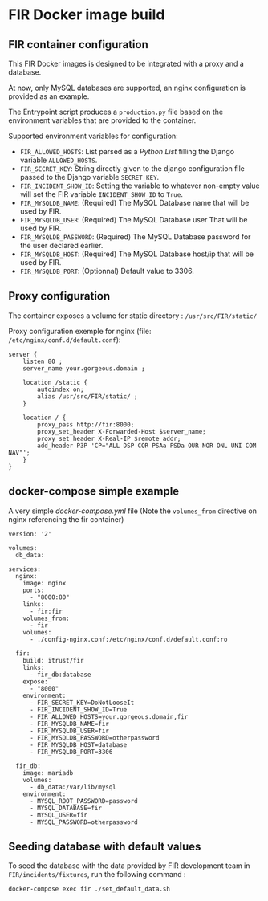 # FIR Docker image build


## FIR container configuration

This FIR Docker images is designed to be integrated with a proxy and a database.

At now, only MySQL databases are supported, an nginx configuration is provided as an example.

The Entrypoint script produces a `production.py` file based on the environment variables that are provided to the container.

Supported environment variables for configuration:

- `FIR_ALLOWED_HOSTS`: List parsed as a *Python List* filling the Django variable `ALLOWED_HOSTS`.
- `FIR_SECRET_KEY`: String directly given to the django configuration file passed to the Django variable `SECRET_KEY`.
- `FIR_INCIDENT_SHOW_ID`: Setting the variable to whatever non-empty value will set the FIR variable `INCIDENT_SHOW_ID` to `True`.
- `FIR_MYSQLDB_NAME`: (Required) The MySQL Database name that will be used by FIR.
- `FIR_MYSQLDB_USER`: (Required) The MySQL Database user That will be used by FIR.
- `FIR_MYSQLDB_PASSWORD`: (Required) The MySQL Database password for the user declared earlier.
- `FIR_MYSQLDB_HOST`: (Required) The MySQL Database host/ip that will be used by FIR.
- `FIR_MYSQLDB_PORT`: (Optionnal) Default value to 3306.

## Proxy configuration

The container exposes a volume for static directory : `/usr/src/FIR/static/`

Proxy configuration exemple for nginx (file: `/etc/nginx/conf.d/default.conf`):

```
server {
    listen 80 ;
    server_name your.gorgeous.domain ;

    location /static {
        autoindex on;
        alias /usr/src/FIR/static/ ;
    }

    location / {
        proxy_pass http://fir:8000;
        proxy_set_header X-Forwarded-Host $server_name;
        proxy_set_header X-Real-IP $remote_addr;
        add_header P3P 'CP="ALL DSP COR PSAa PSDa OUR NOR ONL UNI COM NAV"';
    }
}
```

## docker-compose simple example

A very simple *docker-compose.yml* file (Note the `volumes_from` directive on nginx referencing the fir container)

```
version: '2'

volumes:
  db_data:

services:
  nginx:
    image: nginx
    ports:
      - "8000:80"
    links:
      - fir:fir
    volumes_from:
      - fir
    volumes:
      - ./config-nginx.conf:/etc/nginx/conf.d/default.conf:ro

  fir:
    build: itrust/fir
    links:
      - fir_db:database
    expose:
      - "8000"
    environment:
      - FIR_SECRET_KEY=DoNotLooseIt
      - FIR_INCIDENT_SHOW_ID=True
      - FIR_ALLOWED_HOSTS=your.gorgeous.domain,fir
      - FIR_MYSQLDB_NAME=fir
      - FIR_MYSQLDB_USER=fir
      - FIR_MYSQLDB_PASSWORD=otherpassword
      - FIR_MYSQLDB_HOST=database
      - FIR_MYSQLDB_PORT=3306

  fir_db:
    image: mariadb
    volumes:
      - db_data:/var/lib/mysql
    environment:
      - MYSQL_ROOT_PASSWORD=password
      - MYSQL_DATABASE=fir
      - MYSQL_USER=fir
      - MYSQL_PASSWORD=otherpassword
```

## Seeding database with default values

To seed the database with the data provided by FIR development team in `FIR/incidents/fixtures`, run the following command :

```
docker-compose exec fir ./set_default_data.sh
```
